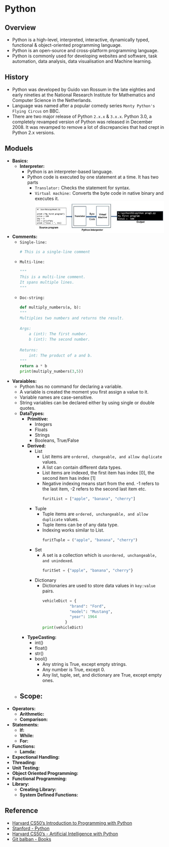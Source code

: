 # Python

## Overview
- Python is a high-level, interpreted, interactive, dynamically typed, functional & object-oriented programming language.
- Python is an open-source and cross-platform programming language.
- Python is commonly used for developing websites and software, task automation, data analysis, data visualisation and Machine learning.

## History
- Python was developed by Guido van Rossum in the late eighties and early nineties at the National Research Institute for Mathematics and Computer Science in the Netherlands.
- Language was named after a popular comedy series `Monty Python's Flying Circus` on BBC.
- There are two major release of Python `2.x.x` & `3.x.x`. Python 3.0, a completely revamped version of Python was released in December 2008. It was revamped to remove a lot of discrepancies that had crept in Python 2.x versions.

## Moduels
- **Basics:**
  - **Interpreter:**
    - Python is an interpreter-based language.
    - Python code is executed by one statement at a time. It has two parts
      - `Translator:` Checks the statement for syntax.
      - `Virtual machine:` Converts the byte code in native binary and executes it. 
        ![](./00-images/python_interpreter.jpg)
- **Comments:**
  - `Single-line:`
    ```python
    # This is a single-line comment
    ```
  - `Multi-line:`
    ```python
    """
    This is a multi-line comment.
    It spans multiple lines.
    """
    ```
  - `Doc-string:`
    ```python
    def multiply_numbers(a, b):
    """
    Multiplies two numbers and returns the result.
 
    Args:
        a (int): The first number.
        b (int): The second number.
 
    Returns:
        int: The product of a and b.
    """
    return a * b
    print(multiply_numbers(3,5))
    ```
- **Varaiables:**
  - Python has no command for declaring a variable.
  - A variable is created the moment you first assign a value to it.
  - Variable names are case-sensitive.
  - String variables can be declared either by using single or double quotes.
  - **DataTypes:**
    - **Primitive:**
      - Integers
      - Floats
      - Strings
      - Booleans, True/False
    - **Derived:**
      - List
        - List items are `ordered, changeable, and allow duplicate` values.
        - A list can contain different data types.
        - List items are indexed, the first item has index [0], the second item has index [1]
        - Negative indexing means start from the end. -1 refers to the last item, -2 refers to the second last item etc.
          ```python
          furitList = ["apple", "banana", "cherry"]
          ```
      - Tuple
        - Tuple items are `ordered, unchangeable, and allow duplicate` values.
        - Tuple items can be of any data type.
        - Indexing works similar to List.
          ```python
          furitTuple = ("apple", "banana", "cherry")
          ```
      - Set
        - A set is a collection which is `unordered, unchangeable, and unindexed`.
          ```python
          furitSet = {"apple", "banana", "cherry"}
          ```
      - Dictionary
        - Dictionaries are used to store data values in `key:value` pairs.
          ```python
          vehicleDict = {
                      "brand": "Ford",
                      "model": "Mustang",
                      "year": 1964
                    }
          print(vehicleDict)
          ```
    - **TypeCasting:**
      - int()
      - float()
      - str()
      - bool()
        - Any string is True, except empty strings.
        - Any number is True, except 0.
        - Any list, tuple, set, and dictionary are True, except empty ones.
  - **Scope:**
    - 
- **Operators:**
  - **Arithmetic:**
  - **Comparison:**
- **Statements:**
  - **If:**
  - **While:**
  - **For:**
- **Functions:**
  - **Lamda:**
- **Expectional Handling:**
- **Threading:**
- **Unit Testing:**
- **Object Oriented Programming:**
- **Functional Programming:**
- **Library:**
  - **Creating Library:**
  - **System Defined Functions:**

## Reference
- [Harvard CS50’s Introduction to Programming with Python](https://www.youtube.com/watch?v=nLRL_NcnK-4&t=2365s)
- [Stanford - Python](https://www.youtube.com/watch?v=Oe6rHPmFY3o&list=PLVxFQjPUB2cnYGZPAGG52OQc9SpWVKjjB)
- [Harvard CS50’s - Artificial Intelligence with Python](https://www.youtube.com/watch?v=5NgNicANyqM&t=11421s)
- [Git balban - Books](https://github.com/balban/Books/tree/master)